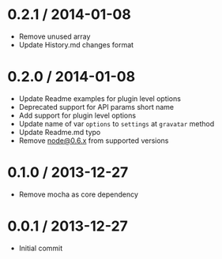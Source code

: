 
0.2.1 / 2014-01-08
==================

 * Remove unused array
 * Update History.md changes format

0.2.0 / 2014-01-08
==================

 * Update Readme examples for plugin level options
 * Deprecated support for API params short name
 * Add support for plugin level options
 * Update name of var `options` to `settings` at `gravatar` method
 * Update Readme.md typo
 * Remove node@0.6.x from supported versions

0.1.0 / 2013-12-27
==================

 * Remove mocha as core dependency

0.0.1 / 2013-12-27
==================

 * Initial commit
